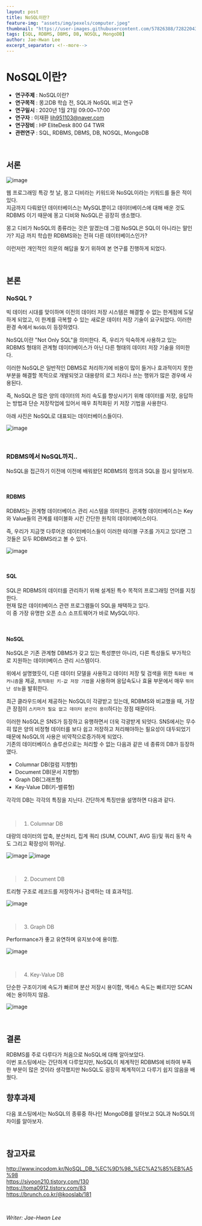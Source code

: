 ```yaml
---
layout: post
title: NoSQL이란?
feature-img: "assets/img/pexels/computer.jpeg"
thumbnail: "https://user-images.githubusercontent.com/57826388/72822043-c5e32900-3cb4-11ea-8687-ff47565e7504.png"
tags: [SQL, RDBMS, DBMS, DB, NOSQL, MongoDB]
author: Jae-Hwan Lee
excerpt_separator: <!--more-->
---
```

# NoSQL이란?
<!--more-->
* **연구주제** : NoSQL이란?
* **연구목적** : 몽고DB 학습 전, SQL과 NoSQL 비교 연구
* **연구일시** : 2020년 1월 21일 09:00~17:00
* **연구자** : 이재환 <ljh951103@naver.com>
* **연구장비** : HP EliteDesk 800 G4 TWR
* **관련연구** : SQL, RDBMS, DBMS, DB, NOSQL, MongoDB

<br/>

## 서론

![image](https://user-images.githubusercontent.com/57826388/72822043-c5e32900-3cb4-11ea-8687-ff47565e7504.png)

웹 프로그래밍 특강 첫 날, 몽고 디비라는 키워드와 NoSQL이라는 키워드를 들은 적이 있다.  
지금까지 다뤄왔던 데이터베이스는 MySQL뿐이고 데이터베이스에 대해 배운 것도 RDBMS 이기 때문에 몽고 디비와 NoSQL은 굉장히 생소했다.  

몽고 디비가 NoSQL의 종류라는 것은 알겠는데 그럼 NoSQL은 SQL이 아니라는 말인가? 지금 까지 학습한 RDBMS와는 전혀 다른 데이터베이스인가?   

이런저런 개인적인 의문의 해답을 찾기 위하여 본 연구를 진행하게 되었다.

<br/>

## 본론

### **NoSQL ?**

빅 데이터 시대를 맞이하며 이전의 데이터 저장 시스템은 해결할 수 없는 한계점에 도달하게 되었고, 이 한계를 극복할 수 있는 새로운 데이터 저장 기술이 요구되었다. 이러한 환경 속에서 `NoSQL`이 등장하였다.

NoSQL이란 "Not Only SQL"을 의미한다. 즉, 우리가 익숙하게 사용하고 있는 RDBMS 형태의 관계형 데이터베이스가 아닌 다른 형태의 데이터 저장 기술을 의미한다.  

이러한 NoSQL은 일반적인 DBMS로 처리하기에 비용이 많이 들거나 효과적이지 못한 부분을 해결할 목적으로 개발되엇고 대용량의 로그 처리나 쓰는 행위가 많은 경우에 사용된다.

즉, NoSQL은 많은 양의 데이터의 처리 속도를 향상시키기 위해 데이터를 저장, 응답하는 방법과 단순 저장작업에 있어서 매우 최적화된 키 저장 기법을 사용한다.

아래 사진은 NoSQL로 대표되는 데이터베이스들이다.

![image](https://user-images.githubusercontent.com/57826388/72821958-9cc29880-3cb4-11ea-9bf0-fd7b010ca5ed.png)


<br/>

### **RDBMS에서 NoSQL까지..**

NoSQL을 접근하기 이전에 이전에 배워왔던 RDBMS의 정의과 SQL을 잠시 알아보자.

<br/>

#### RDBMS

RDBMS는 관계형 데이터베이스 관리 시스템을 의미한다. 관계형 데이터베이스는 Key와 Value들의 관계를 테이블화 시킨 간단한 원칙의 데이터베이스이다.

즉, 우리가 지금껏 다루어온 데이터베이스들이 이러한 테이블 구조를 가지고 있다면 그것들은 모두 RDBMS라고 볼 수 있다.

![image](https://user-images.githubusercontent.com/57826388/72822941-46565980-3cb6-11ea-9537-8d629a4fdb05.png)

<br/>

#### SQL

SQL은 RDBMS의 데이터를 관리하기 위해 설계된 특수 목적의 프로그래밍 언어를 지칭한다.  
현재 많은 데이터베이스 관련 프로그램들이 SQL을 채택하고 있다.  
이 중 가장 유명한 오픈 소스 소프트웨어가 바로 MySQL이다.

<br/>

#### NoSQL

NoSQL은 기존 관계형 DBMS가 갖고 있는 특성뿐만 아니라, 다른 특성들도 부가적으로 지원하는 데이터베이스 관리 시스템이다.  

위에서 설명했듯이, 다른 데이터 모델을 사용하고 데이터 저장 및 검색을 위한 `특화된 메커니즘`을 제공, `최적화된 키-값 저장 기법`을 사용하며 응답속도나 효율 부문에서 매우 `뛰어난 성능`을 발휘한다.

최근 클라우드에서 제공하는 NoSQL이 각광받고 있는데, RDBMS와 비교했을 때, 가장 큰 장점이 `스키마가 필요 없고 데이터 분산이 용이`하다는 장점 때문이다.

이러한 NoSQL은 SNS가 등장하고 유행하면서 더욱 각광받게 되엇다. SNS에서는 무수히 많은 양의 비정형 데이터를 보다 쉽고 저장하고 처리해야하는 필요성이 대두되었기 때문에 NoSQL의 사용은 비약적으로증가하게 되었다.  
기존의 데이터베이스 솔루션으로는 처리할 수 없는 다음과 같은 네 종류의 DB가 등장하였다.

- Columnar DB(컬럼 지향형)
- Document DB(문서 지향형)
- Graph DB(그래프형)
- Key-Value DB(키-밸류형)

각각의 DB는 각각의 특징을 지닌다. 간단하게 특징만을 설명하면 다음과 같다.

<br/>

> 1. Columnar DB  

대량의 데이터의 압축, 분산처리, 집계 쿼리 (SUM, COUNT, AVG 등)및 쿼리 동작 속도 그리고 확장성이 뛰어남.

![image](https://user-images.githubusercontent.com/57826388/72824922-73f0d200-3cb9-11ea-8924-ae5220fbbbad.png)
![image](https://user-images.githubusercontent.com/57826388/72824930-76ebc280-3cb9-11ea-9048-8fa022e2a5a4.png)

<br/>

> 2. Document DB

트리형 구조로 레코드를 저장하거나 검색하는 데 효과적임.

![image](https://user-images.githubusercontent.com/57826388/72824732-1b213980-3cb9-11ea-8cd0-927c6d668d6b.png)

<br/>

> 3. Graph DB

Performance가 좋고 유연하며 유지보수에 용이함.

![image](https://user-images.githubusercontent.com/57826388/72824750-270cfb80-3cb9-11ea-8856-05504d4b8e7c.png)

<br/>

> 4. Key-Value DB

단순한 구조이기에 속도가 빠르며 분산 저장시 용이함, 액세스 속도는 빠르지만 SCAN에는 용이하지 않음.

![image](https://user-images.githubusercontent.com/57826388/72824766-2f653680-3cb9-11ea-8c6d-bdbc73d85957.png)

<br/>

## 결론

RDBMS를 주로 다루다가 처음으로 NoSQL에 대해 알아보았다.  
이번 포스팅에서는 간단하게 다루었지만, NoSQL이 체계적인 RDBMS에 비하여 부족한 부분이 많은 것이라 생각했지만 NoSQL도 굉장히 체계적이고 다루기 쉽지 않음을 배웠다.  

## 향후과제

다음 포스팅에서는 NoSQL의 종류중 하나인 MongoDB를 알아보고 SQL과 NoSQL의 차이를 알아보자.

<br/>

## 참고자료

<http://www.incodom.kr/NoSQL_DB_%EC%9D%98_%EC%A2%85%EB%A5%98>  
<https://siyoon210.tistory.com/130>  
<https://toma0912.tistory.com/83>  
<https://brunch.co.kr/@kooslab/181>  

<br/>

*Writer: Jae-Hwan Lee*





